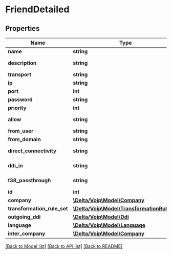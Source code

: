 # FriendDetailed

## Properties
Name | Type | Description | Notes
------------ | ------------- | ------------- | -------------
**name** | **string** |  | 
**description** | **string** |  | [default to '']
**transport** | **string** |  | [optional] 
**ip** | **string** |  | [optional] 
**port** | **int** |  | [optional] 
**password** | **string** |  | [optional] 
**priority** | **int** |  | 
**allow** | **string** |  | [default to 'alaw']
**from_user** | **string** |  | [optional] 
**from_domain** | **string** |  | [optional] 
**direct_connectivity** | **string** |  | [default to 'yes']
**ddi_in** | **string** |  | [default to 'yes']
**t38_passthrough** | **string** |  | [default to 'no']
**id** | **int** |  | [optional] 
**company** | [**\Delta/Voip\Model\Company**](Company.md) |  | 
**transformation_rule_set** | [**\Delta/Voip\Model\TransformationRuleSet**](TransformationRuleSet.md) |  | [optional] 
**outgoing_ddi** | [**\Delta/Voip\Model\Ddi**](Ddi.md) |  | [optional] 
**language** | [**\Delta/Voip\Model\Language**](Language.md) |  | [optional] 
**inter_company** | [**\Delta/Voip\Model\Company**](Company.md) |  | [optional] 

[[Back to Model list]](../README.md#documentation-for-models) [[Back to API list]](../README.md#documentation-for-api-endpoints) [[Back to README]](../README.md)


